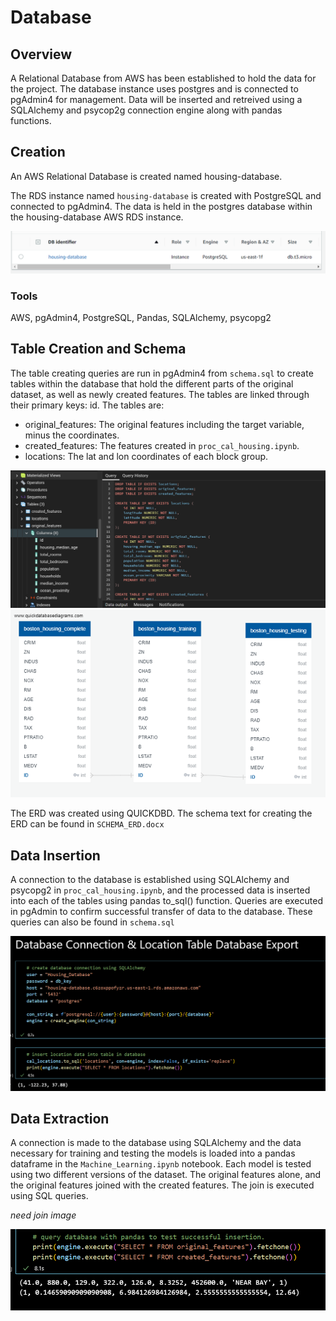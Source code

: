 # Database
## Overview
A Relational Database from AWS has been established to hold the data for the project. The database instance uses postgres and is connected to pgAdmin4 for management. Data will be inserted and retreived using a SQLAlchemy and psycop2g connection engine along with pandas functions.

## Creation

An AWS Relational Database is created named housing-database.

The RDS instance named `housing-database` is created with PostgreSQL and connected to pgAdmin4. The data is held in the postgres database within the housing-database AWS RDS instance.

![aws_png](https://github.com/TBrickey/Project_One/blob/Jacob/Database/Resources/aws_png.png)

### Tools
AWS, pgAdmin4, PostgreSQL, Pandas, SQLAlchemy, psycopg2


## Table Creation and Schema
The table creating queries are run in pgAdmin4 from `schema.sql` to create tables within the database that hold the different parts of the original dataset, as well as newly created features. The tables are linked through their primary keys: id. The tables are:
- original_features: The original features including the target variable, minus the coordinates.
- created_features: The features created in `proc_cal_housing.ipynb`.
- locations: The lat and lon coordinates of each block group.

![pg_insert_png](https://github.com/TBrickey/Project_One/blob/Jacob/Database/Resources/sql_insert_png.png)
![ERD_png](https://github.com/TBrickey/Project_One/blob/Jacob/Database/QuickDBD-Housing_ERD.png)

The ERD was created using QUICKDBD. The schema text for creating the ERD can be found in `SCHEMA_ERD.docx`


## Data Insertion
A connection to the database is established using SQLAlchemy and psycopg2 in `proc_cal_housing.ipynb`, and the processed data is inserted into each of the tables using pandas to_sql() function.
Queries are executed in pgAdmin to confirm successful transfer of data to the database. These queries can also be found in `schema.sql`

![insertion_png](https://github.com/TBrickey/Project_One/blob/Jacob/Database/Resources/insert_alchemy.png)

## Data Extraction
A connection is made to the database using SQLAlchemy and the data necessary for training and testing the models is loaded into a pandas dataframe in the `Machine_Learning.ipynb` notebook. Each model is tested using two different versions of the dataset. The original features alone, and the original features joined with the created features. The join is executed using SQL queries.

*need join image*


![extraction_png](https://github.com/TBrickey/Project_One/blob/Jacob/Database/Resources/colab_extraction.png)
